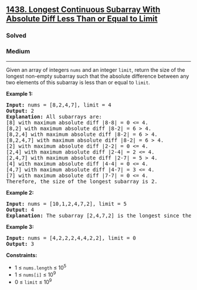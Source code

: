 <h2><a href="https://leetcode.com/problems/longest-continuous-subarray-with-absolute-diff-less-than-or-equal-to-limit">1438. Longest Continuous Subarray With Absolute Diff Less Than or Equal to Limit</a></h2>
<h3>Solved</h3>
<h3>Medium</h3>
<hr>
<p>Given an array of integers <code>nums</code> and an integer <code>limit</code>, return the size of the longest non-empty subarray such that the absolute difference between any two elements of this subarray is less than or equal to <code>limit</code>.</p>

<p><strong>Example 1:</strong></p>
<pre>
<strong>Input:</strong> nums = [8,2,4,7], limit = 4
<strong>Output:</strong> 2 
<strong>Explanation:</strong> All subarrays are: 
[8] with maximum absolute diff |8-8| = 0 <= 4.
[8,2] with maximum absolute diff |8-2| = 6 > 4. 
[8,2,4] with maximum absolute diff |8-2| = 6 > 4.
[8,2,4,7] with maximum absolute diff |8-2| = 6 > 4.
[2] with maximum absolute diff |2-2| = 0 <= 4.
[2,4] with maximum absolute diff |2-4| = 2 <= 4.
[2,4,7] with maximum absolute diff |2-7| = 5 > 4.
[4] with maximum absolute diff |4-4| = 0 <= 4.
[4,7] with maximum absolute diff |4-7| = 3 <= 4.
[7] with maximum absolute diff |7-7| = 0 <= 4. 
Therefore, the size of the longest subarray is 2.
</pre>

<p><strong>Example 2:</strong></p>
<pre>
<strong>Input:</strong> nums = [10,1,2,4,7,2], limit = 5
<strong>Output:</strong> 4 
<strong>Explanation:</strong> The subarray [2,4,7,2] is the longest since the maximum absolute diff is |2-7| = 5 <= 5.
</pre>

<p><strong>Example 3:</strong></p>
<pre>
<strong>Input:</strong> nums = [4,2,2,2,4,4,2,2], limit = 0
<strong>Output:</strong> 3
</pre>

<p><strong>Constraints:</strong></p>
<ul>
  <li>1 ≤ <code>nums.length</code> ≤ 10<sup>5</sup></li>
  <li>1 ≤ <code>nums[i]</code> ≤ 10<sup>9</sup></li>
  <li>0 ≤ <code>limit</code> ≤ 10<sup>9</sup></li>
</ul>
